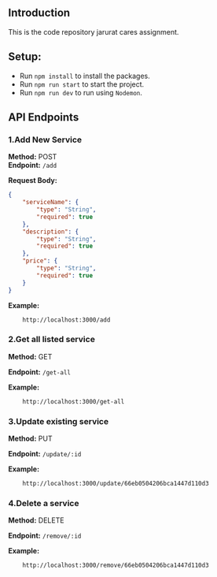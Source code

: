 ## Introduction

This is the  code repository jarurat cares assignment.

## Setup:

- Run `npm install` to install the packages.
- Run `npm run start` to start the project.
- Run `npm run dev` to run using `Nodemon`.

## API Endpoints

### 1.Add New Service

**Method:** POST  
**Endpoint:** `/add`

**Request Body:**

```json
{
    "serviceName": {
        "type": "String",
        "required": true
    },
    "description": {
        "type": "String",
        "required": true
    },
    "price": {
        "type": "String",
        "required": true
    }
}
```

**Example:**

```
    http://localhost:3000/add
```


### 2.Get all listed service

**Method:** GET

**Endpoint:** `/get-all`

**Example:**

```
    http://localhost:3000/get-all
```

### 3.Update existing service

**Method:** PUT

**Endpoint:** `/update/:id`

**Example:**

```
    http://localhost:3000/update/66eb0504206bca1447d110d3
```

### 4.Delete a service

**Method:** DELETE

**Endpoint:** `/remove/:id`

**Example:**

```
    http://localhost:3000/remove/66eb0504206bca1447d110d3
```

